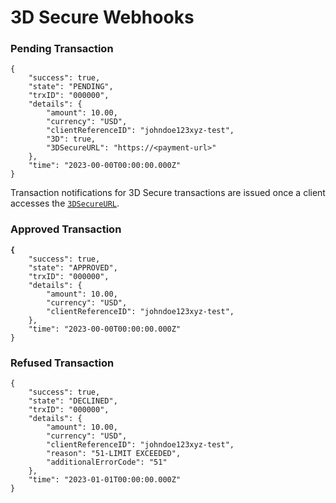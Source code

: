 # 3D Secure Webhooks

### Pending Transaction

```json5
{
    "success": true,
    "state": "PENDING",
    "trxID": "000000",
    "details": {
        "amount": 10.00,
        "currency": "USD",
        "clientReferenceID": "johndoe123xyz-test",
        "3D": true,
        "3DSecureURL": "https://<payment-url>"
    },
    "time": "2023-00-00T00:00:00.000Z"
}
```



Transaction notifications for 3D Secure transactions are issued once a client accesses the [`3DSecureURL`](broken-reference).

### Approved Transaction

<pre class="language-json5"><code class="lang-json5"><strong>{
</strong>    "success": true,
    "state": "APPROVED",
    "trxID": "000000",
    "details": {
        "amount": 10.00,
        "currency": "USD",
        "clientReferenceID": "johndoe123xyz-test",
    },
    "time": "2023-00-00T00:00:00.000Z"
}
</code></pre>

### Refused Transaction

```json5
{
    "success": true,
    "state": "DECLINED",
    "trxID": "000000",
    "details": {
        "amount": 10.00,
        "currency": "USD",
        "clientReferenceID": "johndoe123xyz-test",
        "reason": "51-LIMIT EXCEEDED",
        "additionalErrorCode": "51"
    },
    "time": "2023-01-01T00:00:00.000Z"
}
```
